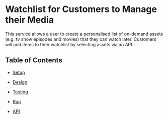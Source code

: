 # Watchlist for Customers to Manage their Media

This service allows a user to create a personalised list of on-demand assets (e.g. tv show episodes and movies) that they can watch later.
Customers will add items to their watchlist by selecting assets via an API. 

## Table of Contents

- [Setup](docs/setup.md)

- [Design](docs/design.md)

- [Testing](docs/testing.md)

- [Run](docs/run.md)

- [API](docs/api.md)